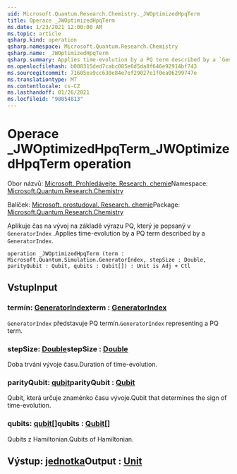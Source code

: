 ```yaml
---
uid: Microsoft.Quantum.Research.Chemistry._JWOptimizedHpqTerm
title: Operace _JWOptimizedHpqTerm
ms.date: 1/23/2021 12:00:00 AM
ms.topic: article
qsharp.kind: operation
qsharp.namespace: Microsoft.Quantum.Research.Chemistry
qsharp.name: _JWOptimizedHpqTerm
qsharp.summary: Applies time-evolution by a PQ term described by a `GeneratorIndex`.
ms.openlocfilehash: b008315ded7cabc085e6d5da8f646e92914bf743
ms.sourcegitcommit: 71605ea9cc630e84e7ef29027e1f0ea06299747e
ms.translationtype: MT
ms.contentlocale: cs-CZ
ms.lasthandoff: 01/26/2021
ms.locfileid: "98854813"
---
```

# <a name="_jwoptimizedhpqterm-operation"></a><span data-ttu-id="de7fa-102">Operace _JWOptimizedHpqTerm</span><span class="sxs-lookup"><span data-stu-id="de7fa-102">_JWOptimizedHpqTerm operation</span></span>

<span data-ttu-id="de7fa-103">Obor názvů: [Microsoft. Prohledávejte. Research. chemie](xref:Microsoft.Quantum.Research.Chemistry)</span><span class="sxs-lookup"><span data-stu-id="de7fa-103">Namespace: [Microsoft.Quantum.Research.Chemistry](xref:Microsoft.Quantum.Research.Chemistry)</span></span>

<span data-ttu-id="de7fa-104">Balíček: [Microsoft. prostudoval. Research. chemie](https://nuget.org/packages/Microsoft.Quantum.Research.Chemistry)</span><span class="sxs-lookup"><span data-stu-id="de7fa-104">Package: [Microsoft.Quantum.Research.Chemistry](https://nuget.org/packages/Microsoft.Quantum.Research.Chemistry)</span></span>


<span data-ttu-id="de7fa-105">Aplikuje čas na vývoj na základě výrazu PQ, který je popsaný v `GeneratorIndex` .</span><span class="sxs-lookup"><span data-stu-id="de7fa-105">Applies time-evolution by a PQ term described by a `GeneratorIndex`.</span></span>

```qsharp
operation _JWOptimizedHpqTerm (term : Microsoft.Quantum.Simulation.GeneratorIndex, stepSize : Double, parityQubit : Qubit, qubits : Qubit[]) : Unit is Adj + Ctl
```


## <a name="input"></a><span data-ttu-id="de7fa-106">Vstup</span><span class="sxs-lookup"><span data-stu-id="de7fa-106">Input</span></span>

### <a name="term--generatorindex"></a><span data-ttu-id="de7fa-107">termín: [GeneratorIndex](xref:Microsoft.Quantum.Simulation.GeneratorIndex)</span><span class="sxs-lookup"><span data-stu-id="de7fa-107">term : [GeneratorIndex](xref:Microsoft.Quantum.Simulation.GeneratorIndex)</span></span>

<span data-ttu-id="de7fa-108">`GeneratorIndex` představuje PQ termín.</span><span class="sxs-lookup"><span data-stu-id="de7fa-108">`GeneratorIndex` representing a PQ term.</span></span>


### <a name="stepsize--double"></a><span data-ttu-id="de7fa-109">stepSize: [Double](xref:microsoft.quantum.lang-ref.double)</span><span class="sxs-lookup"><span data-stu-id="de7fa-109">stepSize : [Double](xref:microsoft.quantum.lang-ref.double)</span></span>

<span data-ttu-id="de7fa-110">Doba trvání vývoje času.</span><span class="sxs-lookup"><span data-stu-id="de7fa-110">Duration of time-evolution.</span></span>


### <a name="parityqubit--qubit"></a><span data-ttu-id="de7fa-111">parityQubit: [qubit](xref:microsoft.quantum.lang-ref.qubit)</span><span class="sxs-lookup"><span data-stu-id="de7fa-111">parityQubit : [Qubit](xref:microsoft.quantum.lang-ref.qubit)</span></span>

<span data-ttu-id="de7fa-112">Qubit, která určuje znaménko času vývoje.</span><span class="sxs-lookup"><span data-stu-id="de7fa-112">Qubit that determines the sign of time-evolution.</span></span>


### <a name="qubits--qubit"></a><span data-ttu-id="de7fa-113">qubits: [qubit](xref:microsoft.quantum.lang-ref.qubit)[]</span><span class="sxs-lookup"><span data-stu-id="de7fa-113">qubits : [Qubit](xref:microsoft.quantum.lang-ref.qubit)[]</span></span>

<span data-ttu-id="de7fa-114">Qubits z Hamiltonian.</span><span class="sxs-lookup"><span data-stu-id="de7fa-114">Qubits of Hamiltonian.</span></span>



## <a name="output--unit"></a><span data-ttu-id="de7fa-115">Výstup: [jednotka](xref:microsoft.quantum.lang-ref.unit)</span><span class="sxs-lookup"><span data-stu-id="de7fa-115">Output : [Unit](xref:microsoft.quantum.lang-ref.unit)</span></span>


